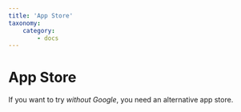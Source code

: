 ```yaml
---
title: 'App Store'
taxonomy:
    category:
        - docs
---
```


# App Store
If you want to try _without Google_, you need an alternative app store. 
